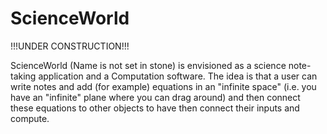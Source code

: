 # ScienceWorld
!!!UNDER CONSTRUCTION!!!


ScienceWorld (Name is not set in stone) is envisioned as a science note-taking application and a Computation software.
The idea is that a user can write notes and add (for example) equations in an "infinite space" (i.e. you have an "infinite" plane where you can drag around) and then connect these equations to other objects to have then connect their inputs and compute.

